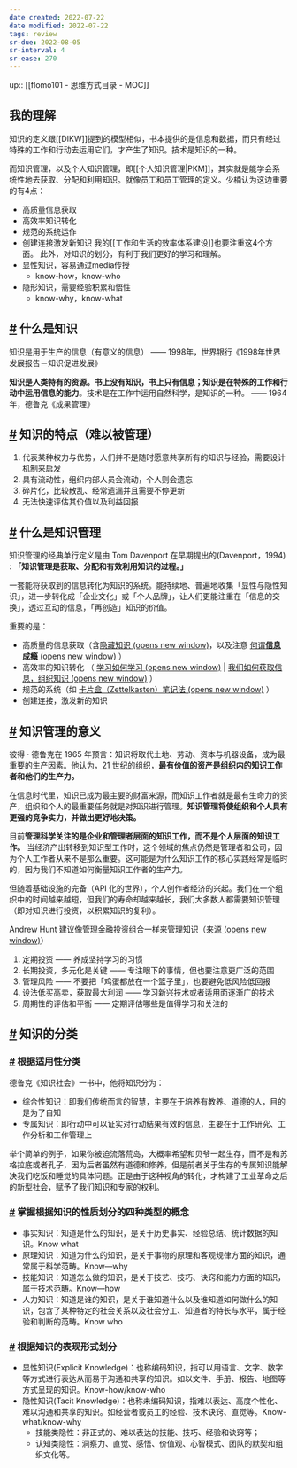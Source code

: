```yaml
---
date created: 2022-07-22
date modified: 2022-07-22
tags: review
sr-due: 2022-08-05
sr-interval: 4
sr-ease: 270
---
```

up:: [[flomo101 - 思维方式目录 - MOC]]

## 我的理解

知识的定义跟[[DIKW]]提到的模型相似，书本提供的是信息和数据，而只有经过特殊的工作和行动去运用它们，才产生了知识。技术是知识的一种。

而知识管理，以及个人知识管理，即[[个人知识管理|PKM]]，其实就是能学会系统性地去获取、分配和利用知识。就像员工和员工管理的定义。少楠认为这边重要的有4点：

- 高质量信息获取
- 高效率知识转化
- 规范的系统运作
- 创建连接激发新知识
我的[[工作和生活的效率体系建设]]也要注重这4个方面。
此外，对知识的划分，有利于我们更好的学习和理解。
- 显性知识，容易通过media传授
	- know-how，know-who
- 隐形知识，需要经验积累和悟性
	- know-why，know-what

## [#](https://help.flomoapp.com/thinking/knowledge.html#%E4%BB%80%E4%B9%88%E6%98%AF%E7%9F%A5%E8%AF%86) 什么是知识

知识是用于生产的信息（有意义的信息） —— 1998年，世界银行《1998年世界发展报告－知识促进发展》

**知识是人类特有的资源。书上没有知识，书上只有信息；知识是在特殊的工作和行动中运用信息的能力**。技术是在工作中运用自然科学，是知识的一种。 —— 1964年，德鲁克《成果管理》

## [#](https://help.flomoapp.com/thinking/knowledge.html#%E7%9F%A5%E8%AF%86%E7%9A%84%E7%89%B9%E7%82%B9-%E9%9A%BE%E4%BB%A5%E8%A2%AB%E7%AE%A1%E7%90%86) 知识的特点（难以被管理）

1. 代表某种权力与优势，人们并不是随时愿意共享所有的知识与经验，需要设计机制来启发
2. 具有流动性，组织内部人员会流动，个人则会遗忘
3. 碎片化，比较散乱、经常遗漏并且需要不停更新
4. 无法快速评估其价值以及利益回报

## [#](https://help.flomoapp.com/thinking/knowledge.html#%E4%BB%80%E4%B9%88%E6%98%AF%E7%9F%A5%E8%AF%86%E7%AE%A1%E7%90%86) 什么是知识管理

知识管理的经典单行定义是由 Tom Davenport 在早期提出的(Davenport，1994) : **「知识管理是获取、分配和有效利用知识的过程。」**

一套能将获取到的信息转化为知识的系统。能持续地、普遍地收集「显性与隐性知识」，进一步转化成「企业文化」或「个人品牌」，让人们更能注重在「信息的交换」，透过互动的信息，「再创造」知识的价值。

重要的是：

- 高质量的信息获取（含[隐藏知识 (opens new window)](https://www.notion.so/9467320e167842349c0cfa9057133634)，以及注意 [何谓**信息成瘾** (opens new window)](https://www.notion.so/0f2f1c4a7ba24ecf86eca0cefa6d5ed9) ）
- 高效率的知识转化 （ [学习如何学习 (opens new window)](https://www.notion.so/4d92410d370849c1be0bde496b6d60bb) | [我们如何获取信息，组织知识 (opens new window)](https://www.notion.so/619b68d4a9184080a9429f24724e8c0a) ）
- 规范的系统（如 [卡片盒（Zettelkasten）笔记法 (opens new window)](https://www.notion.so/Zettelkasten-25627d7ce99344c487f4e42d861f9e0a) ）
- 创建连接，激发新的知识

## [#](https://help.flomoapp.com/thinking/knowledge.html#%E7%9F%A5%E8%AF%86%E7%AE%A1%E7%90%86%E7%9A%84%E6%84%8F%E4%B9%89) 知识管理的意义

彼得 · 德鲁克在 1965 年预言：知识将取代土地、劳动、资本与机器设备，成为最重要的生产因素。他认为，21 世纪的组织，**最有价值的资产是组织内的知识工作者和他们的生产力。**

在信息时代里，知识已成为最主要的财富来源，而知识工作者就是最有生命力的资产，组织和个人的最重要任务就是对知识进行管理。**知识管理将使组织和个人具有更强的竞争实力，并做出更好地决策。**

目前**管理科学关注的是企业和管理者层面的知识工作，而不是个人层面的知识工作。** 当经济产出转移到知识型工作时，这个领域的焦点仍然是管理者和公司，因为个人工作者从来不是那么重要。这可能是为什么知识工作的核心实践经常是临时的，因为我们不知道如何衡量知识工作者的生产力。

但随着基础设施的完备（API 化的世界），个人创作者经济的兴起。我们在一个组织中的时间越来越短，但我们的寿命却越来越长，我们大多数人都需要知识管理（即对知识进行投资，以积累知识的复利）。

Andrew Hunt 建议像管理金融投资组合一样来管理知识（[来源 (opens new window)](https://michaelion.net/posts/2020-02-10-pragmatic-programmer-notes/)）


1. 定期投资 —— 养成坚持学习的习惯
2. 长期投资，多元化是关键 —— 专注眼下的事情，但也要注意更广泛的范围
3. 管理风险 —— 不要把「鸡蛋都放在一个篮子里」，也要避免低风险低回报
4. 设法低买高卖，获取最大利润 —— 学习新兴技术或者适用面逐渐广的技术
5. 周期性的评估和平衡 —— 定期评估哪些是值得学习和关注的

## [#](https://help.flomoapp.com/thinking/knowledge.html#%E7%9F%A5%E8%AF%86%E7%9A%84%E5%88%86%E7%B1%BB) 知识的分类

### [#](https://help.flomoapp.com/thinking/knowledge.html#%E6%A0%B9%E6%8D%AE%E9%80%82%E7%94%A8%E6%80%A7%E5%88%86%E7%B1%BB) 根据适用性分类

德鲁克《知识社会》一书中，他将知识分为：

- 综合性知识：即我们传统而言的智慧，主要在于培养有教养、道德的人，目的是为了自知
- 专属知识：即行动中可以证实对行动结果有效的信息，主要在于工作研究、工作分析和工作管理上

举个简单的例子，如果你被迫流落荒岛，大概率希望和贝爷一起生存，而不是和苏格拉底或者孔子，因为后者虽然有道德和修养，但是前者关于生存的专属知识能解决我们吃饭和睡觉的具体问题。正是由于这种视角的转化，才构建了工业革命之后的新型社会，赋予了我们知识和专家的权利。

### [#](https://help.flomoapp.com/thinking/knowledge.html#%E6%8E%8C%E6%8F%A1%E6%A0%B9%E6%8D%AE%E7%9F%A5%E8%AF%86%E7%9A%84%E6%80%A7%E8%B4%A8%E5%88%92%E5%88%86%E7%9A%84%E5%9B%9B%E7%A7%8D%E7%B1%BB%E5%9E%8B%E7%9A%84%E6%A6%82%E5%BF%B5) **掌握根据知识的性质划分的四种类型的概念**

- 事实知识：知道是什么的知识，是关于历史事实、经验总结、统计数据的知识。Know what
- 原理知识：知道为什么的知识，是关于事物的原理和客观规律方面的知识，通常属于科学范畴。Know—why
- 技能知识：知道怎么做的知识，是关于技艺、技巧、诀窍和能力方面的知识，属于技术范畴。Know—how
- 人力知识：知道是谁的知识，是关于谁知道什么以及谁知道如何做什么的知识，包含了某种特定的社会关系以及社会分工、知道者的特长与水平，属于经验和判断的范畴。Know who

### [#](https://help.flomoapp.com/thinking/knowledge.html#%E6%A0%B9%E6%8D%AE%E7%9F%A5%E8%AF%86%E7%9A%84%E8%A1%A8%E7%8E%B0%E5%BD%A2%E5%BC%8F%E5%88%92%E5%88%86) **根据知识的表现形式划分**

- 显性知识(Explicit Knowledge)：也称编码知识，指可以用语言、文字、数字等方式进行表达从而易于沟通和共享的知识。如以文件、手册、报告、地图等方式呈现的知识。Know-how/know-who
- 隐性知识(Tacit Knowledge)：也称未编码知识，指难以表达、高度个性化、难以沟通和共享的知识。如经营者或员工的经验、技术诀窍、直觉等。Know-what/know-why
    - 技能类隐性：非正式的、难以表达的技能、技巧、经验和诀窍等；
    - 认知类隐性：洞察力、直觉、感悟、价值观、心智模式、团队的默契和组织文化等。
